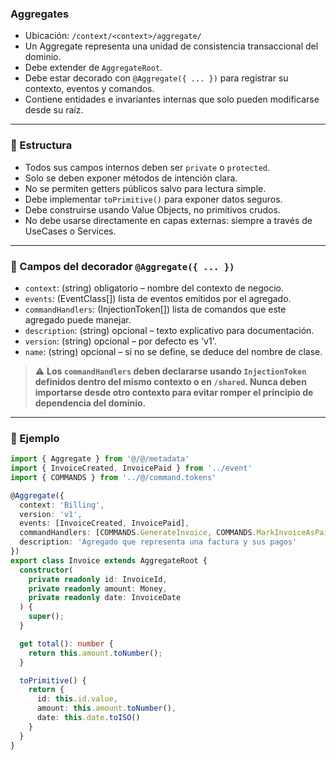 ### Aggregates

- Ubicación: `/context/<context>/aggregate/`
- Un Aggregate representa una unidad de consistencia transaccional del dominio.
- Debe extender de `AggregateRoot`.
- Debe estar decorado con `@Aggregate({ ... })` para registrar su contexto, eventos y comandos.
- Contiene entidades e invariantes internas que solo pueden modificarse desde su raíz.

---

### 🧱 Estructura

- Todos sus campos internos deben ser `private` o `protected`.
- Solo se deben exponer métodos de intención clara.
- No se permiten getters públicos salvo para lectura simple.
- Debe implementar `toPrimitive()` para exponer datos seguros.
- Debe construirse usando Value Objects, no primitivos crudos.
- No debe usarse directamente en capas externas: siempre a través de UseCases o Services.

---

### 🧩 Campos del decorador `@Aggregate({ ... })`

- `context`: (string) obligatorio – nombre del contexto de negocio.
- `events`: (EventClass[]) lista de eventos emitidos por el agregado.
- `commandHandlers`: (InjectionToken[]) lista de comandos que este agregado puede manejar.
- `description`: (string) opcional – texto explicativo para documentación.
- `version`: (string) opcional – por defecto es 'v1'.
- `name`: (string) opcional – si no se define, se deduce del nombre de clase.

> ⚠️ **Los `commandHandlers` deben declararse usando `InjectionToken` definidos dentro del mismo contexto o en `/shared`. Nunca deben importarse desde otro contexto para evitar romper el principio de dependencia del dominio.**

---

### 🧩 Ejemplo
```ts
import { Aggregate } from '@/@/metadata'
import { InvoiceCreated, InvoicePaid } from '../event'
import { COMMANDS } from '../@/command.tokens'

@Aggregate({
  context: 'Billing',
  version: 'v1',
  events: [InvoiceCreated, InvoicePaid],
  commandHandlers: [COMMANDS.GenerateInvoice, COMMANDS.MarkInvoiceAsPaid],
  description: 'Agregado que representa una factura y sus pagos'
})
export class Invoice extends AggregateRoot {
  constructor(
    private readonly id: InvoiceId,
    private readonly amount: Money,
    private readonly date: InvoiceDate
  ) {
    super();
  }

  get total(): number {
    return this.amount.toNumber();
  }

  toPrimitive() {
    return {
      id: this.id.value,
      amount: this.amount.toNumber(),
      date: this.date.toISO()
    }
  }
}
```
